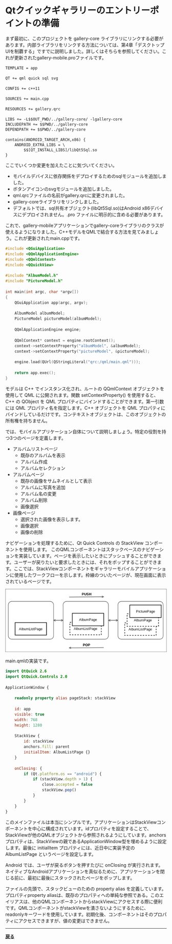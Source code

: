 # Qtクイックギャラリーのエントリーポイントの準備

まず最初に、このプロジェクトを gallery-core ライブラリにリンクする必要があります。内部ライブラリをリンクする方法については、第4章「デスクトップUIを制覇する」ですでに説明しました。詳しくはそちらを参照してください。これが更新されたgallery-mobile.proファイルです。

```QMake
TEMPLATE = app

QT += qml quick sql svg

CONFIG += c++11

SOURCES += main.cpp

RESOURCES += gallery.qrc

LIBS += -L$$OUT_PWD/../gallery-core/ -lgallery-core
INCLUDEPATH += $$PWD/../gallery-core
DEPENDPATH += $$PWD/../gallery-core

contains(ANDROID_TARGET_ARCH,x86) {
    ANDROID_EXTRA_LIBS = \
        $$[QT_INSTALL_LIBS]/libQt5Sql.so
}
```

ここでいくつか変更を加えたことに気づいてください。

* モバイルデバイスに依存関係をデプロイするためのsqlモジュールを追加しました。
* ボタンアイコンのsvgモジュールを追加しました。
* qml.qrcファイルの名前がgallery.qrcに変更されました。
* gallery-coreライブラリをリンクしました。
* デフォルトでは、sql共有オブジェクト(libQt5Sql.so)はAndroid x86デバイスにデプロイされません。.pro ファイルに明示的に含める必要があります。

これで、gallery-mobileアプリケーションでgallery-coreライブラリのクラスが使えるようになりました。C++モデルをQMLで結合する方法を見てみましょう。これが更新されたmain.cppです。

```C++
#include <QGuiApplication>
#include <QQmlApplicationEngine>
#include <QQmlContext>
#include <QQuickView>

#include "AlbumModel.h"
#include "PictureModel.h"

int main(int argc, char *argv[])
{
    QGuiApplication app(argc, argv);

    AlbumModel albumModel;
    PictureModel pictureModel(albumModel);

    QQmlApplicationEngine engine;

    QQmlContext* context = engine.rootContext();
    context->setContextProperty("albumModel", &albumModel);
    context->setContextProperty("pictureModel", &pictureModel);

    engine.load(QUrl(QStringLiteral("qrc:/qml/main.qml")));

    return app.exec();
}
```

モデルは C++ でインスタンス化され、ルートの QQmlContext オブジェクトを使用して QML に公開されます。関数 setContextProperty() を使用すると、C++ の QObject を QML プロパティにバインドすることができます。第一引数には QML プロパティ名を指定します。C++ オブジェクトを QML プロパティにバインドしているだけです。コンテキストオブジェクトは、このオブジェクトの所有権を持ちません。

では、モバイルアプリケーション自体について説明しましょう。特定の役割を持つ3つのページを定義します。

* アルバムリストページ
  * 既存のアルバムを表示
  * アルバム作成
  * アルバムセレクション
* アルバムページ
  * 既存の画像をサムネイルとして表示
  * アルバムに写真を追加
  * アルバム名の変更
  * アルバム削除
  * 画像選択
* 画像ページ
  * 選択された画像を表示します。
  * 画像選択
  * 画像の削除

ナビゲーションを処理するために、Qt Quick Controls の StackView コンポーネントを使用します。
このQMLコンポーネントはスタックベースのナビゲーションを実装しています。ページを表示したいときにプッシュすることができます。ユーザーが戻りたいと要求したときには、それをポップすることができます。ここでは、StackViewコンポーネントをギャラリーモバイルアプリケーションに使用したワークフローを示します。枠線のついたページが、現在画面に表示されているページです。

![image](img/7.png)

main.qmlの実装です。

```QML
import QtQuick 2.6
import QtQuick.Controls 2.0

ApplicationWindow {

    readonly property alias pageStack: stackView

    id: app
    visible: true
    width: 768
    height: 1280

    StackView {
        id: stackView
        anchors.fill: parent
        initialItem: AlbumListPage {}
    }

    onClosing: {
        if (Qt.platform.os == "android") {
            if (stackView.depth > 1) {
                close.accepted = false
                stackView.pop()
            }
        }
    }
}
```

このメインファイルは本当にシンプルです。アプリケーションはStackViewコンポーネントを中心に構成されています。idプロパティを設定することで、StackViewが他のQMLオブジェクトから参照されるようにしています。anchorsプロパティは、StackViewの親であるApplicationWindow型を埋めるように設定します。最後に initialItem プロパティには、近日中に実装予定の AlbumListPage というページを設定します。

Android では、ユーザが戻るボタンを押すたびに onClosing が実行されます。ネイティブなAndroidアプリケーションを真似るために、アプリケーションを閉じる前に、最初に最後にスタックされたページをポップします。

ファイルの先頭で、スタックビューのための property alias を定義しています。プロパティproperty aliasは、既存のプロパティへの単純な参照である。このエイリアスは、他のQMLコンポーネントからstackViewにアクセスする際に便利です。QMLコンポーネントがstackViewを潰さないようにするために、readonlyキーワードを使用しています。初期化後、コンポーネントはそのプロパティにアクセスできますが、値の変更はできません。

***

**[戻る](../index.html)**
